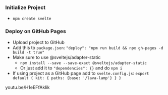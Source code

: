 ### Initialize Project
- `npm create svelte`

### Deploy on GitHub Pages
- Upload project to GitHub
- Add this to `package.json`: 
	`"deploy": "npm run build && npx gh-pages -d build -t true"`
- Make sure to use @sveltejs/adapter-static
	- `npm install --save --save-exact @sveltejs/adapter-static`
	- Or just add it to `"dependencies": {}` and do `npm i`
- If using project as a GitHub page add to `svelte.config.js`:
	`export default { kit: { paths: {base: '/lava-lamp'} } }`

youtu.be/H1eEFfAkIik
